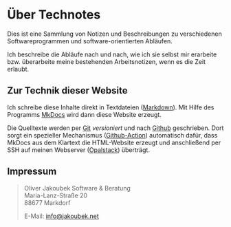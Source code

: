 # Über Technotes

Dies ist eine Sammlung von Notizen und Beschreibungen zu verschiedenen Softwareprogrammen und software-orientierten Abläufen.

Ich beschreibe die Abläufe nach und nach, wie ich sie selbst mir erarbeite bzw. überarbeite meine bestehenden Arbeitsnotizen, wenn es die Zeit erlaubt.


## Zur Technik dieser Website

Ich schreibe diese Inhalte direkt in Textdateien ([Markdown](/misc/markdown)). Mit Hilfe des Programms [MkDocs](/misc/mkdocs) wird dann diese Website erzeugt.

Die Quelltexte werden per [Git](/misc/git/) *versioniert* und nach [Github](/misc/github/) geschrieben. Dort sorgt ein spezieller Mechanismus ([Github-Action](/misc/github-action/)) automatisch dafür, dass MkDocs aus dem Klartext die HTML-Website erzeugt und anschließend per SSH auf meinen Webserver ([Opalstack](/misc/opalstack/)) überträgt.


## Impressum


> Oliver Jakoubek Software & Beratung  
> Maria-Lanz-Straße 20  
> 88677 Markdorf  
>  
> E-Mail: [info@jakoubek.net](mailto:info@jakoubek.net)

